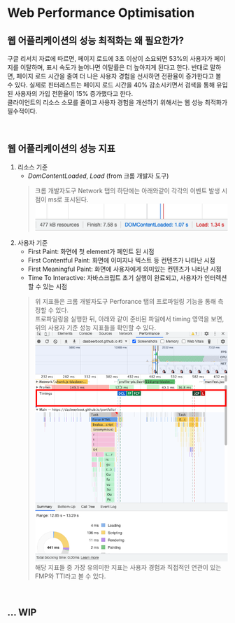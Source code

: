 # Web Performance Optimisation

## 웹 어플리케이션의 성능 최적화는 왜 필요한가?
구글 리서치 자료에 따르면, 페이지 로드에 3초 이상이 소요되면 53%의 사용자가 페이지를 이탈하며, 표시 속도가 늘어나면 이탈률은 더 높아지게 된다고 한다. 반대로 말하면, 페이지 로드 시간을 줄여 더 나은 사용자 경험을 선사하면 전환율이 증가한다고 볼 수 있다. 실제로 핀터레스트는 페이지 로드 시간을 40% 감소시키면서 검색을 통해 유입된 사용자의 가입 전환율이 15% 증가했다고 한다.  
클라이언트의 리소스 소모를 줄이고 사용자 경험을 개선하기 위해서는 웹 성능 최적화가 필수적이다.  

<br/>

## 웹 어플리케이션의 성능 지표
1. 리소스 기준
    - *DomContentLoaded*, *Load* (from 크롬 개발자 도구)  
    > 크롬 개발자도구 Network 탭의 하단에는 아래와같이 각각의 이벤트 발생 시점이 ms로 표시된다.  
    ![pic1](../../assets/performance1.png)  
2. 사용자 기준  
    - First Paint: 화면에 첫 element가 페인트 된 시점
    - First Contentful Paint: 화면에 이미지나 텍스트 등 컨텐츠가 나타난 시점
    - First Meaningful Paint: 화면에 사용자에게 의미있는 컨텐츠가 나타난 시점
    - Time To Interactive: 자바스크립트 초기 실행이 완료되고, 사용자가 인터렉션 할 수 있는 시점
    > 위 지표들은 크롬 개발자도구 Perforance 탭의 프로파일링 기능을 통해 측정할 수 있다.  
    프로파일링을 실행한 뒤, 아래와 같이 준비된 파일에서 timing 영역을 보면, 위의 사용자 기준 성능 지표들을 확인할 수 있다.  
    ![pic2](../../assets/performance2.png)  
    해당 지표들 중 가장 유의미한 지표는 사용자 경험과 직접적인 연관이 있는 FMP와 TTI라고 볼 수 있다.

<br/>

## ... WIP
